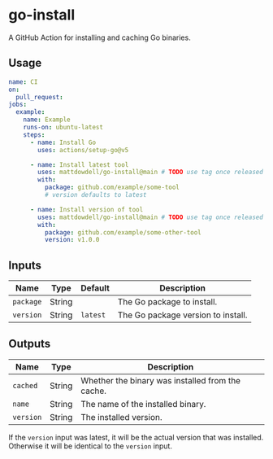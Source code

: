 # go-install

A GitHub Action for installing and caching Go binaries.

## Usage

```yaml
name: CI
on:
  pull_request:
jobs:
  example:
    name: Example
    runs-on: ubuntu-latest
    steps:
      - name: Install Go
        uses: actions/setup-go@v5

      - name: Install latest tool
        uses: mattdowdell/go-install@main # TODO use tag once released
        with:
          package: github.com/example/some-tool
          # version defaults to latest

      - name: Install version of tool
        uses: mattdowdell/go-install@main # TODO use tag once released
        with:
          package: github.com/example/some-other-tool
          version: v1.0.0
```

## Inputs

| Name      | Type   | Default  | Description                        |
| --------- | ------ | -------- | ---------------------------------- |
| `package` | String |          | The Go package to install.         |
| `version` | String | `latest` | The Go package version to install. |

## Outputs

| Name      | Type   | Description                                      |
| --------- | ------ | ------------------------------------------------ |
| `cached`  | String | Whether the binary was installed from the cache. |
| `name`    | String | The name of the installed binary.                |
| `version` | String | The installed version.                           |

If the `version` input was latest, it will be the actual version that was
installed. Otherwise it will be identical to the `version` input.
